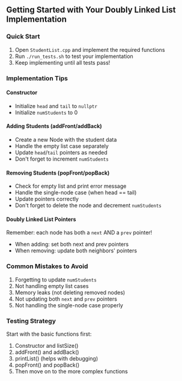 ## Getting Started with Your Doubly Linked List Implementation

### Quick Start
1. Open `StudentList.cpp` and implement the required functions
2. Run `./run_tests.sh` to test your implementation
3. Keep implementing until all tests pass!

### Implementation Tips

#### Constructor
- Initialize `head` and `tail` to `nullptr`
- Initialize `numStudents` to 0

#### Adding Students (addFront/addBack)
- Create a new Node with the student data
- Handle the empty list case separately
- Update `head`/`tail` pointers as needed
- Don't forget to increment `numStudents`

#### Removing Students (popFront/popBack)
- Check for empty list and print error message
- Handle the single-node case (when head == tail)
- Update pointers correctly
- Don't forget to delete the node and decrement `numStudents`

#### Doubly Linked List Pointers
Remember: each node has both a `next` AND a `prev` pointer!
- When adding: set both next and prev pointers
- When removing: update both neighbors' pointers

### Common Mistakes to Avoid
1. Forgetting to update `numStudents`  
2. Not handling empty list cases
3. Memory leaks (not deleting removed nodes)
4. Not updating both `next` and `prev` pointers
5. Not handling the single-node case properly

### Testing Strategy
Start with the basic functions first:
1. Constructor and listSize()
2. addFront() and addBack()
3. printList() (helps with debugging)
4. popFront() and popBack()
5. Then move on to the more complex functions
